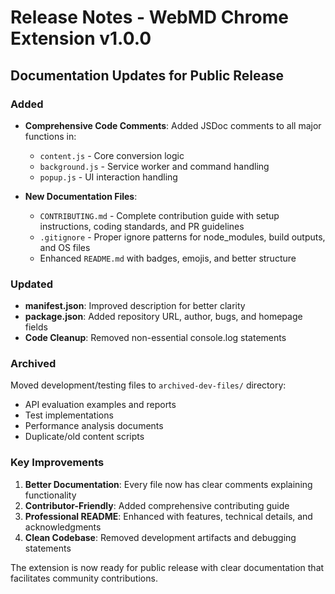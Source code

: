 # Release Notes - WebMD Chrome Extension v1.0.0

## Documentation Updates for Public Release

### Added
- **Comprehensive Code Comments**: Added JSDoc comments to all major functions in:
  - `content.js` - Core conversion logic
  - `background.js` - Service worker and command handling
  - `popup.js` - UI interaction handling

- **New Documentation Files**:
  - `CONTRIBUTING.md` - Complete contribution guide with setup instructions, coding standards, and PR guidelines
  - `.gitignore` - Proper ignore patterns for node_modules, build outputs, and OS files
  - Enhanced `README.md` with badges, emojis, and better structure

### Updated
- **manifest.json**: Improved description for better clarity
- **package.json**: Added repository URL, author, bugs, and homepage fields
- **Code Cleanup**: Removed non-essential console.log statements

### Archived
Moved development/testing files to `archived-dev-files/` directory:
- API evaluation examples and reports
- Test implementations
- Performance analysis documents
- Duplicate/old content scripts

### Key Improvements
1. **Better Documentation**: Every file now has clear comments explaining functionality
2. **Contributor-Friendly**: Added comprehensive contributing guide
3. **Professional README**: Enhanced with features, technical details, and acknowledgments
4. **Clean Codebase**: Removed development artifacts and debugging statements

The extension is now ready for public release with clear documentation that facilitates community contributions.